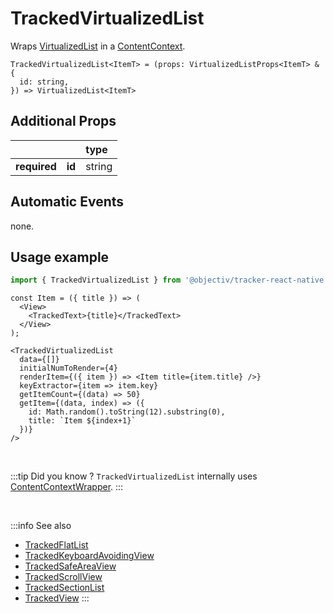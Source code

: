 # TrackedVirtualizedList

Wraps [VirtualizedList](https://reactnative.dev/docs/virtualizedlist) in a [ContentContext](/taxonomy/reference/location-contexts/ContentContext.md).

```tsx
TrackedVirtualizedList<ItemT> = (props: VirtualizedListProps<ItemT> & {
  id: string,
}) => VirtualizedList<ItemT>
```

## Additional Props
|               |         | type      | 
|:-------------:|:--------|:----------|
| **required**  | **id**  | string    |

## Automatic Events
none.

## Usage example

```jsx
import { TrackedVirtualizedList } from '@objectiv/tracker-react-native';
```

```tsx
const Item = ({ title }) => (
  <View>
    <TrackedText>{title}</TrackedText>
  </View>
);
```

```tsx
<TrackedVirtualizedList
  data={[]}
  initialNumToRender={4}
  renderItem={({ item }) => <Item title={item.title} />}
  keyExtractor={item => item.key}
  getItemCount={(data) => 50}
  getItem={(data, index) => ({
    id: Math.random().toString(12).substring(0),
    title: `Item ${index+1}`
  })}
/>
```

<br />

:::tip Did you know ?
`TrackedVirtualizedList` internally uses [ContentContextWrapper](/tracking/react-native/api-reference/locationWrappers/ContentContextWrapper.md).
:::

<br />

:::info See also
- [TrackedFlatList](/tracking/react-native/api-reference/trackedComponents/TrackedFlatList.md)
- [TrackedKeyboardAvoidingView](/tracking/react-native/api-reference/trackedComponents/TrackedKeyboardAvoidingView.md)
- [TrackedSafeAreaView](/tracking/react-native/api-reference/trackedComponents/TrackedSafeAreaView.md)
- [TrackedScrollView](/tracking/react-native/api-reference/trackedComponents/TrackedScrollView.md)
- [TrackedSectionList](/tracking/react-native/api-reference/trackedComponents/TrackedSectionList.md)
- [TrackedView](/tracking/react-native/api-reference/trackedComponents/TrackedView.md)
:::
